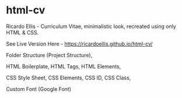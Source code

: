 # html-cv
Ricardo Ellis - Curriculum Vitae, minimalistic look, recreated using only HTML & CSS.

<p>See Live Version Here - <a href="https://ricardoellis.github.io/html-cv/">https://ricardoellis.github.io/html-cv/<a></a> </p>

Folder Structure (Project Structure),

HTML Boilerplate,
HTML Tags,
HTML Elements,

CSS Style Sheet,
CSS Elements,
CSS ID,
CSS Class,

Custom Font (Google Font)

